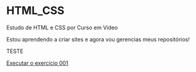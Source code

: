 # HTML_CSS
 Estudo de HTML e CSS por Curso em Vídeo

Estou aprendendo a criar sites e agora vou gerencias meus repositórios!

TESTE 

<a href="https://calloni95.github.io/HTML_CSS/Exerc%C3%ADcios/ex001/index.html"> Executar o exercício 001</a>
